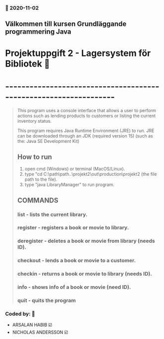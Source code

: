 ### :date: 2020-11-02
## Välkommen till kursen Grundläggande programmering Java 
#  Projektuppgift 2 - Lagersystem för Bibliotek :rocket:
# -----------------------------------------------------------------
> This program uses a console interface that allows a user to perform actions such as lending products to customers or listing the current inventory status.
>
> This program requires Java Runtime Environment (JRE) to run.
> JRE can be downloaded through an JDK (required version 15) (such as the: Java SE Development Kit)
> 
> ##  How to run 
>1. open cmd (Windows) or terminal (MacOS/Linux).
>2. type "cd C:\path\path\..\projekt2\out\production\projekt2   (the file path to the file).
>3. type "java LibraryManager" to run program.
>
> ##  COMMANDS 
>### list - lists the current library.
>### register - registers a book or movie to library.
>### deregister - deletes a book or movie from library (needs ID).
>### checkout - lends a book or movie to a customer.
>### checkin - returns a book or movie to library (needs ID).
>### info - shows info of a book or movie (need ID).
>### quit - quits the program


### Coded by: :busts_in_silhouette:
* ARSALAN HABIB :ballot_box_with_check:
* NICHOLAS ANDERSSON :ballot_box_with_check:
 
